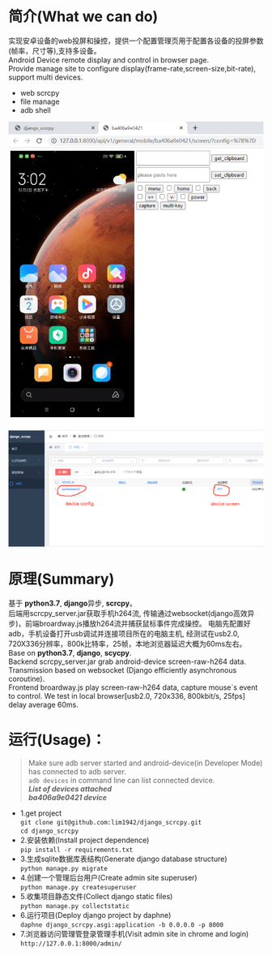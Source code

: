# 简介(What we can do)
实现安卓设备的web投屏和操控，提供一个配置管理页用于配置各设备的投屏参数(帧率，尺寸等),支持多设备。  
Android Device remote display and control in browser page.   
Provide manage site to configure display(frame-rate,screen-size,bit-rate), support multi devices.  
- web scrcpy
- file manage
- adb shell

![image](asset/device.png)
![image](asset/admin.png)

# 原理(Summary)
基于 **python3.7**, **django**异步, **scrcpy**。  
后端用scrcpy_server.jar获取手机h264流, 传输通过websocket(django高效异步)，前端broardway.js播放h264流并捕获鼠标事件完成操控。
电脑先配置好adb，手机设备打开usb调试并连接项目所在的电脑主机, 经测试在usb2.0, 720X336分辨率，800k比特率，25帧，本地浏览器延迟大概为60ms左右。  
Base on **python3.7**, **django**, **scycpy**.  
Backend scrcpy_server.jar grab android-device screen-raw-h264 data.  
Transmission based on websocket (Django efficiently asynchronous coroutine).  
Frontend broardway.js play screen-raw-h264 data, capture mouse`s event to control.
We test in local browser[usb2.0, 720x336, 800kbit/s, 25fps] delay average 60ms.


# 运行(Usage)：
>Make sure adb server started and android-device(in Developer Mode) has connected to adb server.  
> `adb devices` in command line can list connected device.    
> _**List of devices attached**_   
> **_ba406a9e0421    device_**
- 1.get project  
`git clone git@github.com:lim1942/django_scrcpy.git`  
`cd django_scrcpy`
- 2.安装依赖(Install project dependence)  
 `pip install -r requirements.txt`
- 3.生成sqlite数据库表结构(Generate django database structure)  
 `python manage.py migrate`
- 4.创建一个管理后台用户(Create admin site superuser)  
 `python manage.py createsuperuser`
- 5.收集项目静态文件(Collect django static files)  
 `python manage.py collectstatic`
- 6.运行项目(Deploy django project by daphne)  
`daphne django_scrcpy.asgi:application -b 0.0.0.0 -p 8000`
- 7.浏览器访问管理管登录管理手机(Visit admin site in chrome and login)  
 `http://127.0.0.1:8000/admin/`
